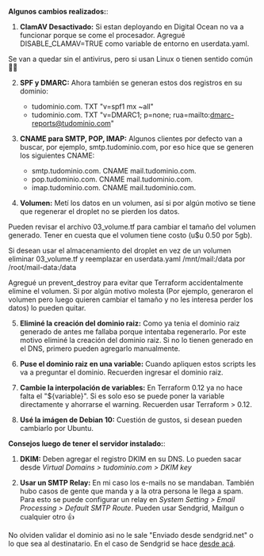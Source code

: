 **Algunos cambios realizados:**:

1. **ClamAV Desactivado:** Si estan deployando en Digital Ocean no va a funcionar porque se come el procesador. Agregué DISABLE_CLAMAV=TRUE como variable de entorno en userdata.yaml.

Se van a quedar sin el antivirus, pero si usan Linux o tienen sentido común :man_shrugging:

2.  **SPF y DMARC:** Ahora también se generan estos dos registros en su dominio:

    - tudominio.com. TXT "v=spf1 mx ~all"
    - tudominio.com. TXT "v=DMARC1; p=none; rua=mailto:dmarc-reports@tudominio.com"

3.  **CNAME para SMTP, POP, IMAP:** Algunos clientes por defecto van a buscar, por ejemplo, smtp.tudominio.com, por eso hice que se generen los siguientes CNAME:

    - smtp.tudominio.com. CNAME mail.tudominio.com.
    - pop.tudominio.com. CNAME mail.tudominio.com.
    - imap.tudominio.com. CNAME mail.tudominio.com.

4.  **Volumen:** Metí los datos en un volumen, así si por algún motivo se tiene que regenerar el droplet no se pierden los datos.

Pueden revisar el archivo 03_volume.tf para cambiar el tamaño del volumen generado. Tener en cuesta que el volumen tiene costo (u\$u 0.50 por 5gb).

Si desean usar el almacenamiento del droplet en vez de un volumen eliminar 03_volume.tf y reemplazar en userdata.yaml /mnt/mail:/data por /root/mail-data:/data

Agregué un prevent_destroy para evitar que Terraform accidentalmente elimine el volumen. Si por algún motivo molesta (Por ejemplo, generaron el volumen pero luego quieren cambiar el tamaño y no les interesa perder los datos) lo pueden quitar.

5.  **Eliminé la creación del dominio raiz:** Como ya tenia el dominio raiz generado de antes me fallaba porque intentaba regenerarlo. Por este motivo eliminé la creación del dominio raiz. Si no lo tienen generado en el DNS, primero pueden agregarlo manualmente.

6.  **Puse el dominio raiz en una variable:** Cuando apliquen estos scripts les va a preguntar el dominio. Recuerden ingresar el dominio raiz.

7.  **Cambie la interpolación de variables:** En Terraform 0.12 ya no hace falta el "\${variable}". Si es solo eso se puede poner la variable directamente y ahorrarse el warning. Recuerden usar Terraform > 0.12.

8.  **Usé la imágen de Debian 10:** Cuestión de gustos, si desean pueden cambiarlo por Ubuntu.

**Consejos luego de tener el servidor instalado:**:

1.  **DKIM:** Deben agregar el registro DKIM en su DNS. Lo pueden sacar desde _Virtual Domains > tudominio.com > DKIM key_

2.  **Usar un SMTP Relay:** En mi caso los e-mails no se mandaban. También hubo casos de gente que manda y a la otra persona le llega a spam. Para esto se puede configurar un relay en _System Setting > Email Processing > Default SMTP Route_. Pueden usar Sendgrid, Mailgun o cualquier otro :+1:

No olviden validar el dominio asi no le sale "Enviado desde sendgrid.net" o lo que sea al destinatario. En el caso de Sendgrid se hace [desde acá](https://app.sendgrid.com/settings/sender_auth/domain/create).
